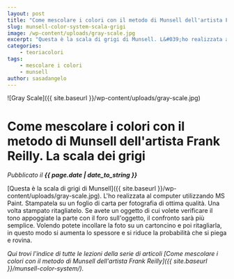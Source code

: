 ```yaml
---
layout: post
title: "Come mescolare i colori con il metodo di Munsell dell'artista Frank Reilly. La scala dei grigi."
slug: munsell-color-system-scala-grigi
image: /wp-content/uploads/gray-scale.jpg
excerpt: "Questa è la scala di grigi di Munsell. L&#039;ho realizzata al computer utilizzando MS Paint. Stampatela su un foglio di carta per fotografia di ottima"
categories:
    - teoriacolori
tags:
    - mescolare i colori
    - munsell
author: sasadangelo
---
```


![Gray Scale]({{ site.baseurl }}/wp-content/uploads/gray-scale.jpg)

# Come mescolare i colori con il metodo di Munsell dell'artista Frank Reilly. La scala dei grigi
_Pubblicato il **{{ page.date | date_to_string }}**_

[Questa è la scala di grigi di Munsell]({{ site.baseurl }}/wp-content/uploads/gray-scale.jpg). L'ho realizzata al computer utilizzando MS Paint. Stampatela su un foglio di carta per fotografia di ottima qualità. Una volta stampato ritagliatelo. Se avete un oggetto di cui volete verificare il tono appoggiate la parte con il foro sull'oggetto, il confronto sarà più semplice. Volendo potete incollare la foto su un cartoncino e poi ritagliarla, in questo modo si aumenta lo spessore e si riduce la probabilità che si piega e rovina.

_Qui trovi l'indice di tutte le lezioni della serie di articoli [Come mescolare i colori con il metodo di Munsell dell'artista Frank Reilly]({{ site.baseurl }}/munsell-color-system/)._
